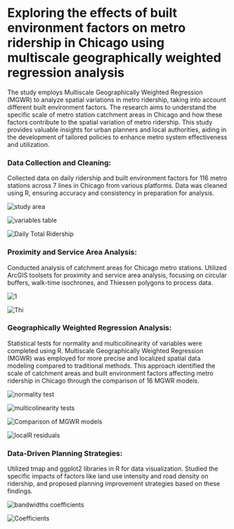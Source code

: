 # Exploring the effects of built environment factors on metro ridership in Chicago using multiscale geographically weighted regression analysis
The study employs Multiscale Geographically Weighted Regression (MGWR) to analyze spatial variations in metro ridership, taking into account different built environment factors. The research aims to understand the specific scale of metro station catchment areas in Chicago and how these factors contribute to the spatial variation of metro ridership. This study provides valuable insights for urban planners and local authorities, aiding in the development of tailored policies to enhance metro system effectiveness and utilization.
### Data Collection and Cleaning:
Collected data on daily ridership and built environment factors for 116 metro stations across 7 lines in Chicago from various platforms. Data was cleaned using R, ensuring accuracy and consistency in preparation for analysis.

![study area](https://github.com/yikuany/Chicago-L-ridership/assets/150404282/aa3705f9-0e52-42aa-8354-eb80ed52105d)

![variables table](https://github.com/yikuany/Chicago-L-ridership/assets/150404282/14b70360-4d97-4de9-9b12-cb3732bd7bf8)

![Daily Total Ridership](https://github.com/yikuany/Chicago-L-ridership/assets/150404282/7b9fc5f5-1d21-4aed-b7e8-580ec3c432f4)

### Proximity and Service Area Analysis:
Conducted analysis of catchment areas for Chicago metro stations. Utilized ArcGIS toolsets for proximity and service area analysis, focusing on circular buffers, walk-time isochrones, and Thiessen polygons to process data.

![1](https://github.com/yikuany/Chicago-L-ridership/assets/150404282/4ccf727c-f71d-419c-959b-6d7e3ea26067)

![Thi](https://github.com/yikuany/Chicago-L-ridership/assets/150404282/de92be9e-d3c7-4ac6-abf4-80c0f58a8b97)

### Geographically Weighted Regression Analysis:
Statistical tests for normality and multicollinearity of variables were completed using R. Multiscale Geographically Weighted Regression (MGWR) was employed for more precise and localized spatial data modeling compared to traditional methods. This approach identified the scale of catchment areas and built environment factors affecting metro ridership in Chicago through the comparison of 16 MGWR models.

![normality test](https://github.com/yikuany/Chicago-L-ridership/assets/150404282/09e5d4d5-f218-4f57-98fa-ec1e23a6c513)

![multicolinearity tests](https://github.com/yikuany/Chicago-L-ridership/assets/150404282/e859b3a0-57ae-4eeb-a634-252e5896f538)

![Comparison of MGWR models](https://github.com/yikuany/Chicago-L-ridership/assets/150404282/93580669-7b9b-4768-bee1-10ea51c078ca)

![localR residuals](https://github.com/yikuany/Chicago-L-ridership/assets/150404282/b25b94f9-dbfb-46b0-aaaa-e776617fc36e)

### Data-Driven Planning Strategies:
Utilized tmap and ggplot2 libraries in R for data visualization. Studied the specific impacts of factors like land use intensity and road density on ridership, and proposed planning improvement strategies based on these findings.

![bandwidths coefficients](https://github.com/yikuany/Chicago-L-ridership/assets/150404282/7648191b-9a17-4198-8879-d94db6fc4393)

![Coefficients](https://github.com/yikuany/Chicago-L-ridership/assets/150404282/e4d3151e-38ce-461c-8230-9a83ea780ede)
